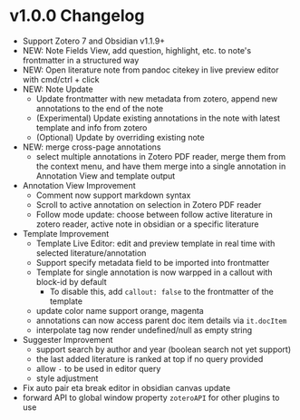 # v1.0.0 Changelog

- Support Zotero 7 and Obsidian v1.1.9+
- NEW: Note Fields View, add question, highlight, etc. to note's frontmatter in a structured way
- NEW: Open literature note from pandoc citekey in live preview editor with cmd/ctrl + click
- NEW: Note Update
  - Update frontmatter with new metadata from zotero, append new annotations to the end of the note
  - (Experimental) Update existing annotations in the note with latest template and info from zotero
  - (Optional) Update by overriding existing note
- NEW: merge cross-page annotations
  - select multiple annotations in Zotero PDF reader, merge them from the context menu, and have them merge into a single annotation in Annotation View and template output
- Annotation View Improvement
  - Comment now support markdown syntax
  - Scroll to active annotation on selection in Zotero PDF reader
  - Follow mode update: choose between follow active literature in zotero reader, active note in obsidian or a specific literature
- Template Improvement
  - Template Live Editor: edit and preview template in real time with selected literature/annotation
  - Support specify metadata field to be imported into frontmatter
  - Template for single annotation is now warpped in a callout with block-id by default
    - To disable this, add `callout: false` to the frontmatter of the template
  - update color name support orange, magenta
  - annotations can now access parent doc item details via `it.docItem`
  - interpolate tag now render undefined/null as empty string
- Suggester Improvement
  - support search by author and year (boolean search not yet support)
  - the last added literature is ranked at top if no query provided
  - allow `-` to be used in editor query
  - style adjustment
- Fix auto pair eta break editor in obsidian canvas update
- forward API to global window property `zoteroAPI` for other plugins to use